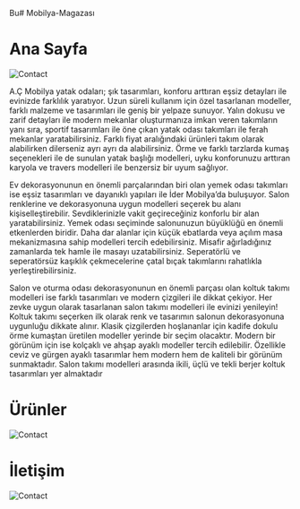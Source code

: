Bu# Mobilya-Magazası

# Ana Sayfa

![Contact](https://imgyukle.com/f/2022/11/11/JQk6wM.jpg)

A.Ç Mobilya yatak odaları; şık tasarımları, konforu arttıran eşsiz detayları ile evinizde farklılık yaratıyor. 
          Uzun süreli kullanım için özel tasarlanan modeller, farklı malzeme ve tasarımları ile geniş bir yelpaze sunuyor. 
          Yalın dokusu ve zarif detayları ile modern mekanlar oluşturmanıza imkan veren takımların yanı sıra, sportif tasarımları
          ile öne çıkan yatak odası takımları ile ferah mekanlar yaratabilirsiniz. Farklı fiyat aralığındaki ürünleri takım olarak alabilirken dilerseniz ayrı ayrı da alabilirsiniz. 
          Örme ve farklı tarzlarda kumaş seçenekleri ile de sunulan yatak başlığı modelleri, uyku konforunuzu arttıran karyola ve travers modelleri ile benzersiz bir uyum sağlıyor.
          
Ev dekorasyonunun en önemli parçalarından biri olan yemek odası takımları ise
          eşsiz tasarımları ve dayanıklı yapıları ile İder Mobilya’da buluşuyor. 
          Salon renklerine ve dekorasyonuna uygun modelleri seçerek bu alanı kişiselleştirebilir. 
          Sevdiklerinizle vakit geçireceğiniz konforlu bir alan yaratabilirsiniz. 
          Yemek odası seçiminde salonunuzun büyüklüğü en önemli etkenlerden biridir. 
          Daha dar alanlar için küçük ebatlarda veya açılım masa mekanizmasına sahip modelleri tercih edebilirsiniz. 
          Misafir ağırladığınız zamanlarda tek hamle ile masayı uzatabilirsiniz. 
          Seperatörlü ve seperatörsüz kaşıklık çekmecelerine çatal bıçak takımlarını rahatlıkla yerleştirebilirsiniz.
        
Salon ve oturma odası dekorasyonunun en önemli parçası olan koltuk takımı modelleri ise
          farklı tasarımları ve modern çizgileri ile dikkat çekiyor.
          Her zevke uygun olarak tasarlanan salon takımı modelleri ile evinizi yenileyin!
          Koltuk takımı seçerken ilk olarak renk ve tasarımın salonun dekorasyonuna uygunluğu dikkate alınır.
          Klasik çizgilerden hoşlananlar için kadife dokulu örme kumaştan üretilen modeller yerinde bir seçim olacaktır.
          Modern bir görünüm için ise kolçaklı ve ahşap ayaklı modeller tercih edilebilir. 
          Özellikle ceviz ve gürgen ayaklı tasarımlar hem modern hem de kaliteli bir görünüm sunmaktadır.
          Salon takımı modelleri arasında ikili, üçlü ve tekli berjer koltuk tasarımları yer almaktadır         
# Ürünler

![Contact](https://imgyukle.com/f/2022/11/11/JQk0Z8.jpg)

# İletişim

![Contact](https://imgyukle.com/f/2022/11/11/JQkg1I.png)
